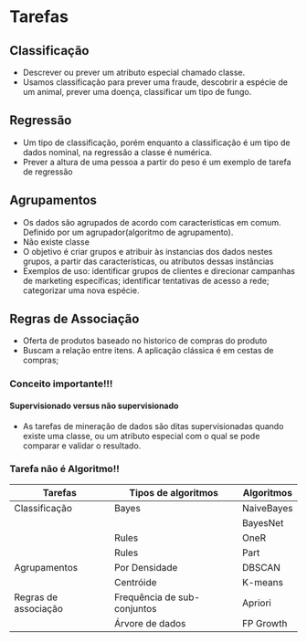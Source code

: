 # Tarefas

## Classificação
- Descrever ou prever um atributo especial chamado classe.
- Usamos classificação para prever uma fraude, descobrir a espécie de um animal, prever uma doença, classificar um tipo de fungo.

## Regressão
 - Um tipo de classificação, porém enquanto a classificação é um tipo de dados nominal, na regressão a classe é numérica.
 - Prever a altura de uma pessoa a partir do peso é um exemplo de tarefa de regressão

## Agrupamentos
- Os dados são agrupados de acordo com caracteristicas em comum. Definido por um agrupador(algoritmo de agrupamento).
- Não existe classe
- O objetivo é criar grupos e atribuir às instancias dos dados nestes grupos, a partir das características, ou atributos dessas instâncias
- Exemplos de uso: identificar grupos de clientes e direcionar campanhas de marketing específicas; identificar tentativas de acesso a rede; categorizar uma nova espécie.

## Regras de Associação
 - Oferta de produtos baseado no historico de compras do produto
 - Buscam a relação entre itens. A aplicação clássica é em cestas de compras;
 
 
 
### **Conceito importante!!!**
#### Supervisionado versus não supervisionado
- As tarefas de mineração de dados são ditas supervisionadas quando existe uma classe, ou um atributo especial com o qual se pode comparar e validar o resultado.


### Tarefa não é Algoritmo!!

| Tarefas | Tipos de algoritmos | Algoritmos |
| ------- | ------------------- | ---------- |
| Classificação | Bayes | NaiveBayes |
|               |       | BayesNet |
|               | Rules | OneR |
|               | Rules | Part |
| Agrupamentos | Por Densidade | DBSCAN |
|              | Centróide | K-means |
| Regras de associação | Frequência de sub-conjuntos | Apriori |
|                      | Árvore de dados | FP Growth |



